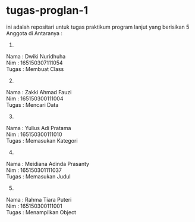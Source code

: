 # tugas-proglan-1
ini adalah repositari untuk tugas praktikum program lanjut yang berisikan 5 Anggota di Antaranya :

1.
Nama : Dwiki Nuridhuha <br>
Nim : 165150307111054 <br>
Tugas : Membuat Class <br>

2.
Nama : Zakki Ahmad Fauzi  <br>
Nim : 165150300111004 <br>
Tugas : Mencari Data <br>

3.
Nama : Yulius Adi Pratama <br>
Nim : 165150300111010 <br>
Tugas : Memasukan Kategori<br>  

4.
Nama : Meidiana Adinda Prasanty <br>
Nim : 165150301111037 <br>
Tugas : Memasukan Judul <br>

5.
Nama : Rahma Tiara Puteri <br>
Nim : 165150300111001 <br>
Tugas : Menampilkan Object <br>
